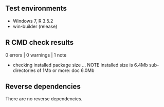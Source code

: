 ## Test environments

* Windows 7, R 3.5.2
* win-builder (release)

## R CMD check results

0 errors | 0 warnings | 1 note

* checking installed package size ... NOTE
  installed size is  6.4Mb
  sub-directories of 1Mb or more:
    doc   6.0Mb
    
## Reverse dependencies

There are no reverse dependencies.

